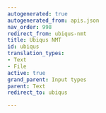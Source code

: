 ```yaml
---
autogenerated: true
autogenerated_from: apis.json
nav_order: 998
redirect_from: ubiqus-nmt
title: Ubiqus NMT
id: ubiqus
translation_types:
- Text
- File
active: true
grand_parent: Input types
parent: Text
redirect_to: ubiqus

---
```


